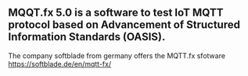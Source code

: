 ## MQQT.fx 5.0 is a software to test IoT MQTT protocol based on Advancement of Structured Information Standards (OASIS).

The company softblade from germany offers the MQTT.fx sfotware 
https://softblade.de/en/mqtt-fx/